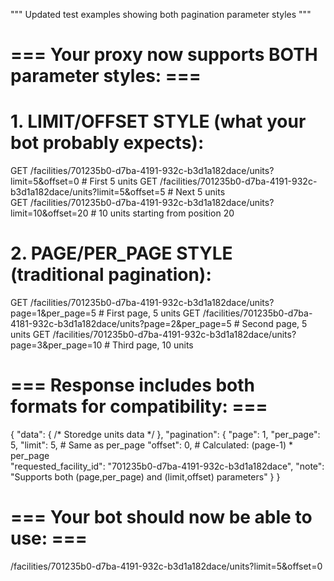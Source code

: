 """
Updated test examples showing both pagination parameter styles
"""

# === Your proxy now supports BOTH parameter styles: ===

# 1. LIMIT/OFFSET STYLE (what your bot probably expects):
GET /facilities/701235b0-d7ba-4191-932c-b3d1a182dace/units?limit=5&offset=0   # First 5 units
GET /facilities/701235b0-d7ba-4191-932c-b3d1a182dace/units?limit=5&offset=5   # Next 5 units  
GET /facilities/701235b0-d7ba-4191-932c-b3d1a182dace/units?limit=10&offset=20 # 10 units starting from position 20

# 2. PAGE/PER_PAGE STYLE (traditional pagination):
GET /facilities/701235b0-d7ba-4191-932c-b3d1a182dace/units?page=1&per_page=5   # First page, 5 units
GET /facilities/701235b0-d7ba-4181-932c-b3d1a182dace/units?page=2&per_page=5   # Second page, 5 units
GET /facilities/701235b0-d7ba-4191-932c-b3d1a182dace/units?page=3&per_page=10  # Third page, 10 units

# === Response includes both formats for compatibility: ===

{
  "data": { /* Storedge units data */ },
  "pagination": {
    "page": 1,
    "per_page": 5,
    "limit": 5,        # Same as per_page
    "offset": 0,       # Calculated: (page-1) * per_page  
    "requested_facility_id": "701235b0-d7ba-4191-932c-b3d1a182dace",
    "note": "Supports both (page,per_page) and (limit,offset) parameters"
  }
}

# === Your bot should now be able to use: ===
/facilities/701235b0-d7ba-4191-932c-b3d1a182dace/units?limit=5&offset=0